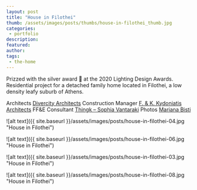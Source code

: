 ```yaml
---
layout: post
title: "House in Filothei"
thumb: /assets/images/posts/thumbs/house-in-filothei_thumb.jpg
categories:
 - portfolio
description:
featured:
author: 
tags:
 - the-home
---
```


Prizzed with the silver award 🥈 at the 2020 Lighting Design Awards. Residential project for a detached family home located in Filothei, a low density leafy suburb of Athens.

<p class="credits">
    <span class="title">Architects</span>
        <span class="contributor"><a href="https://www.divercityarchitects.com/">Divercity Architects</a></span>
    <span class="title">Construction Manager</span>
        <span class="contributor"><a href="https://www.facebook.com/F-K-Kydoniatis-Architects-Partners-157655357609738/">F. &amp; K. Kydoniatis Architects</a></span>
    <span class="title">FF&E Consultant</span>
        <span class="contributor"><a href="https://thingk.gr/">Thingk – Sophia Vantaraki</a></span>
    <span class="title">Photos</span>
        <span class="contributor"><a href="https://www.marianabisti.com/">Mariana Bisti</a></span>
</p>

![alt text]({{ site.baseurl }}/assets/images/posts/house-in-filothei-04.jpg "House in Filothei")

![alt text]({{ site.baseurl }}/assets/images/posts/house-in-filothei-06.jpg "House in Filothei")

![alt text]({{ site.baseurl }}/assets/images/posts/house-in-filothei-03.jpg "House in Filothei")

![alt text]({{ site.baseurl }}/assets/images/posts/house-in-filothei-08.jpg "House in Filothei")
